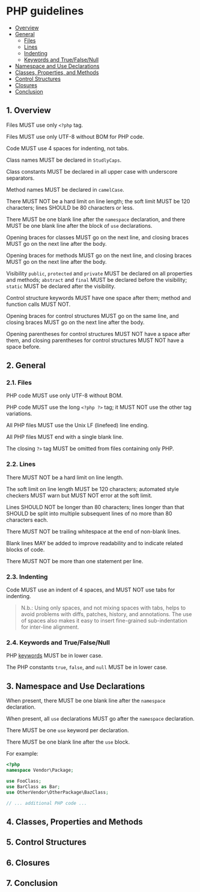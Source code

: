 # PHP guidelines

- [Overview](#1-overview)
- [General](#2-general)
  + [Files](#2-1-files)
  + [Lines](#2-2-lines)
  + [Indenting](#2-3-indenting)
  + [Keywords and True/False/Null](#2-4-keywords-and-true-false-null)
- [Namespace and Use Declarations](#3-namespace-and-use-declarations)
- [Classes, Properties, and Methods](#4-classes-properties-and-methods)
- [Control Structures](#5-control-structures)
- [Closures](#6-closures)
- [Conclusion](#7-conclusion)


## 1. Overview

Files MUST use only `<?php` tag.

Files MUST use only UTF-8 without BOM for PHP code.

Code MUST use 4 spaces for indenting, not tabs.

Class names MUST be declared in `StudlyCaps`.

Class constants MUST be declared in all upper case with underscore separators.

Method names MUST be declared in `camelCase`.

There MUST NOT be a hard limit on line length; the soft limit MUST be 120 characters; lines SHOULD be 80 characters or less.

There MUST be one blank line after the `namespace` declaration, and there MUST be one blank line after the block of `use` declarations.

Opening braces for classes MUST go on the next line, and closing braces MUST go on the next line after the body.

Opening braces for methods MUST go on the next line, and closing braces MUST go on the next line after the body.

Visibility `public`, `protected` and `private` MUST be declared on all properties and methods; `abstract` and `final` MUST be declared before the visibility; `static` MUST be declared after the visibility.

Control structure keywords MUST have one space after them; method and function calls MUST NOT.

Opening braces for control structures MUST go on the same line, and closing braces MUST go on the next line after the body.

Opening parentheses for control structures MUST NOT have a space after them, and closing parentheses for control structures MUST NOT have a space before.


## 2. General

### 2.1. Files

PHP code MUST use only UTF-8 without BOM.

PHP code MUST use the long `<?php ?>` tag; it MUST NOT use the other tag variations.

All PHP files MUST use the Unix LF (linefeed) line ending.

All PHP files MUST end with a single blank line.

The closing `?>` tag MUST be omitted from files containing only PHP.

### 2.2. Lines

There MUST NOT be a hard limit on line length.

The soft limit on line length MUST be 120 characters; automated style checkers MUST warn but MUST NOT error at the soft limit.

Lines SHOULD NOT be longer than 80 characters; lines longer than that SHOULD be split into multiple subsequent lines of no more than 80 characters each.

There MUST NOT be trailing whitespace at the end of non-blank lines.

Blank lines MAY be added to improve readability and to indicate related blocks of code.

There MUST NOT be more than one statement per line.

### 2.3. Indenting

Code MUST use an indent of 4 spaces, and MUST NOT use tabs for indenting.

> N.b.: Using only spaces, and not mixing spaces with tabs, helps to avoid
> problems with diffs, patches, history, and annotations. The use of spaces
> also makes it easy to insert fine-grained sub-indentation for inter-line 
> alignment.

### 2.4. Keywords and True/False/Null

PHP [keywords](http://php.net/manual/en/reserved.keywords.php) MUST be in lower case.

The PHP constants `true`, `false`, and `null` MUST be in lower case.


## 3. Namespace and Use Declarations
When present, there MUST be one blank line after the `namespace` declaration.

When present, all `use` declarations MUST go after the `namespace`
declaration.

There MUST be one `use` keyword per declaration.

There MUST be one blank line after the `use` block.

For example:

```php
<?php
namespace Vendor\Package;

use FooClass;
use BarClass as Bar;
use OtherVendor\OtherPackage\BazClass;

// ... additional PHP code ...

```

## 4. Classes, Properties and Methods


## 5. Control Structures


## 6. Closures


## 7. Conclusion
